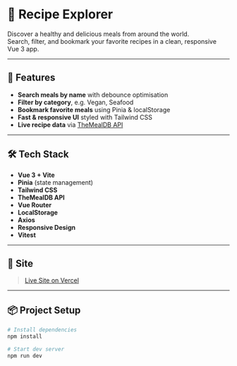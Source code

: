 # 🥗 Recipe Explorer

Discover a healthy and delicious meals from around the world.  
Search, filter, and bookmark your favorite recipes in a clean, responsive Vue 3 app.

---

## 🚀 Features

- **Search meals by name** with debounce optimisation
- **Filter by category**, e.g. Vegan, Seafood
- **Bookmark favorite meals** using Pinia & localStorage
- **Fast & responsive UI** styled with Tailwind CSS
- **Live recipe data** via [TheMealDB API](https://www.themealdb.com/)

---

## 🛠️ Tech Stack

- **Vue 3 + Vite** 
- **Pinia** (state management)
- **Tailwind CSS**
- **TheMealDB API**
- **Vue Router**
- **LocalStorage**
- **Axios**
- **Responsive Design**
- **Vitest**

---

## 📸 Site

> [Live Site on Vercel](https://recipe-explorer-app.vercel.app)

---

## 📦 Project Setup

```bash
# Install dependencies
npm install

# Start dev server
npm run dev